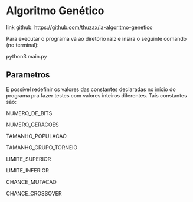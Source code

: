 # Algoritmo Genético

link github: https://github.com/thuzax/ia-algoritmo-genetico

Para executar o programa vá ao diretório raiz e insira o seguinte comando (no terminal):


python3 main.py


## Parametros

É possível redefinir os valores das constantes declaradas no início do programa pra fazer testes com valores inteiros diferentes.
Tais constantes são:


NUMERO_DE_BITS

NUMERO_GERACOES

TAMANHO_POPULACAO

TAMANHO_GRUPO_TORNEIO

LIMITE_SUPERIOR

LIMITE_INFERIOR

CHANCE_MUTACAO

CHANCE_CROSSOVER

